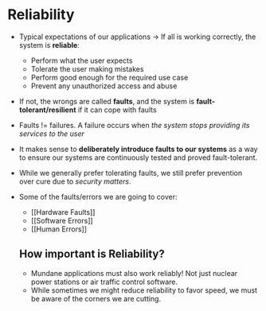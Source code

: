# Reliability

- Typical expectations of our applications -> If all is working correctly, the
system is **reliable**:
   - Perform what the user expects
   - Tolerate the user making mistakes
   - Perform good enough for the required use case
   - Prevent any unauthorized access and abuse

- If not, the wrongs are called **faults**, and the system is **fault-tolerant/resilient** if it can cope with faults

- Faults != failures. A failure occurs when *the system stops providing its
services to the user*

- It makes sense to **deliberately introduce faults to our systems** as a way to
  ensure our systems are continuously tested and proved fault-tolerant.

- While we generally prefer tolerating faults, we still prefer prevention over cure due to *security matters*.

- Some of the faults/errors we are going to cover:
  - [[Hardware Faults]]
  - [[Software Errors]]
  - [[Human Errors]]

  ## How important is Reliability?

  - Mundane applications must also work reliably! Not just nuclear power stations or air traffic control software.
  - While sometimes we might reduce reliability to favor speed, we must be aware of the corners we are cutting.
